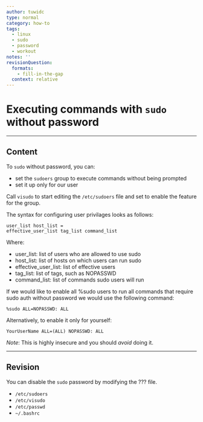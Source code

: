 ```yaml
---
author: tuwidc
type: normal
category: how-to
tags:
  - linux
  - sudo
  - password
  - workout
notes: ''
revisionQuestion:
  formats:
    - fill-in-the-gap
  context: relative
---
```


# Executing commands with `sudo` without password


---

## Content

To `sudo` without password, you can:

- set the `sudoers` group to execute commands without being prompted
- set it up only for our user

Call `visudo` to start editing the
`/etc/sudoers` file and set to enable the feature for the group.

The syntax for configuring user privilages looks as follows:

```plain-text
user_list host_list =
effective_user_list tag_list command_list
```

Where:

- user_list: list of users who are allowed to use sudo
- host_list: list of hosts on which users can run sudo
- effective_user_list: list of effective users
- tag_list: list of tags, such as NOPASSWD
- command_list: list of commands sudo users will run

If we would like to enable all %sudo users to run all commands that require sudo auth without password we would use the following command:

```plain-text
%sudo ALL=NOPASSWD: ALL
```

Alternatively, to enable it only for yourself:

```plain-text
YourUserName ALL=(ALL) NOPASSWD: ALL
```

*Note*: This is highly insecure and you should *avoid* doing it.


---

## Revision

You can disable the `sudo` password by modifying the ??? file.

- `/etc/sudoers`
- `/etc/visudo`
- `/etc/passwd`
- `~/.bashrc`
